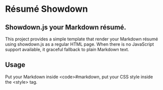 # Résumé Showdown
## Showdown.js your Markdown résumé.

This project provides a simple template that render your Markdown
résumé using showdown.js as a regular HTML page. When there is no
JavaScript support available, it graceful fallback to plain Markdown
text.

## Usage
Put your Markdown inside \<code\>#markdown, put your CSS style inside
the \<style\> tag.
